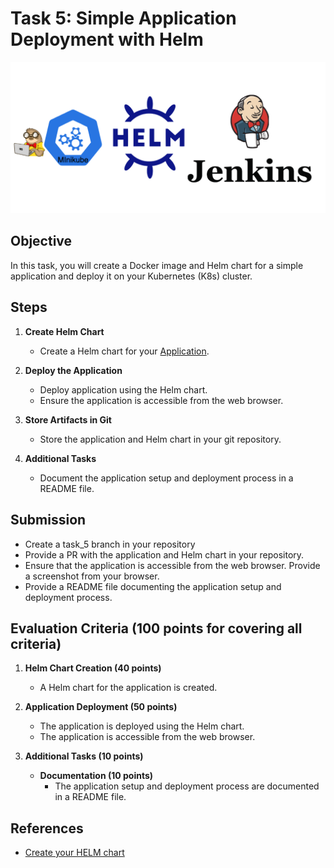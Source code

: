 # Task 5: Simple Application Deployment with Helm
![task_5 schema](../../visual_assets/task_4-6.png)

## Objective

In this task, you will create a Docker image and Helm chart for a simple application and deploy it on your Kubernetes (K8s) cluster.

## Steps

1. **Create Helm Chart**

   - Create a Helm chart for your [Application](https://github.com/rolling-scopes-school/tasks/tree/master/devops/flask_app/README.md).

2. **Deploy the Application**

   - Deploy application using the Helm chart.
   - Ensure the application is accessible from the web browser.

3. **Store Artifacts in Git**

   - Store the application and Helm chart in your git repository.

4. **Additional Tasks**
   - Document the application setup and deployment process in a README file.

## Submission

- Create a task_5 branch in your repository
- Provide a PR with the application and Helm chart in your repository.
- Ensure that the application is accessible from the web browser. Provide a screenshot from your browser.
- Provide a README file documenting the application setup and deployment process.

## Evaluation Criteria (100 points for covering all criteria)

1. **Helm Chart Creation (40 points)**

   - A Helm chart for the application is created.

2. **Application Deployment (50 points)**

   - The application is deployed using the Helm chart.
   - The application is accessible from the web browser.

4. **Additional Tasks (10 points)**
   - **Documentation (10 points)**
     - The application setup and deployment process are documented in a README file.

## References

- [Create your HELM chart](https://helm.sh/docs/helm/helm_create/)
